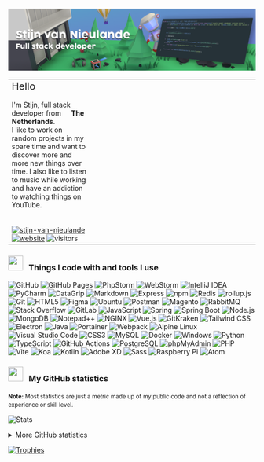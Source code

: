 <!-- This file is automatically generated. -->
![](./src/assets/header.png)

<table style="width: 100%; border: none;" border="0" cellspacing="0" cellpadding="0">
<tbody>
<tr>
<td>
<span style="font-size: 1.25rem;">Hello <img src="https://media.giphy.com/media/hvRJCLFzcasrR4ia7z/giphy.gif" alt="" width="20"></span>
<br><br>
I'm Stijn, full stack developer from <img alt="" height="13" src="https://cdn-icons-png.flaticon.com/512/197/197441.png" width="13"/> <strong>The Netherlands</strong>.<br>
I like to work on random projects in my spare time and want to discover more and more new things over time. I also like to listen to music while working and have an addiction to watching things on YouTube.
<br><br><br>
<a href="https://www.linkedin.com/in/stijn-van-nieulande-95b248a2/"><img src="https://img.shields.io/badge/stijn--van--nieulande-2d2c2e?style=flat-square&logo=linkedin&logoColor=white" alt="stijn-van-nieulande"/></a>
<a href="https://stijn.dev/"><img src="https://img.shields.io/badge/website-2d2c2e?style=flat-square&logoColor=white" alt="website"/></a>
<img src="https://visitor-badge.glitch.me/badge?page_id=Stijn-van-Nieulande.Stijn-van-Nieulande&left_color=gray&right_color=darkgray" alt="visitors"/>
</td>
<td width="320">
<a href="https://github.com/kittinan/spotify-github-profile"><img src="https://spotify-github-profile.vercel.app/api/view?uid=11163639891&cover_image=true&theme=default&bar_color=8511b6&bar_color_cover=true" alt=""></a>
</td>
</tr>
</tbody>
</table>

### <img alt="" height="30" src="https://cdn-icons-png.flaticon.com/512/1055/1055683.png" width="30"/>&nbsp;&nbsp; Things I code with and tools I use
![GitHub](https://img.shields.io/badge/GitHub-181717?style=flat-square&logo=github&logoColor=white)
![GitHub Pages](https://img.shields.io/badge/GitHub%20Pages-222222?style=flat-square&logo=githubpages&logoColor=white)
![PhpStorm](https://img.shields.io/badge/PhpStorm-000000?style=flat-square&logo=phpstorm&logoColor=white)
![WebStorm](https://img.shields.io/badge/WebStorm-000000?style=flat-square&logo=webstorm&logoColor=white)
![IntelliJ IDEA](https://img.shields.io/badge/IntelliJ%20IDEA-000000?style=flat-square&logo=intellijidea&logoColor=white)
![PyCharm](https://img.shields.io/badge/PyCharm-000000?style=flat-square&logo=pycharm&logoColor=white)
![DataGrip](https://img.shields.io/badge/DataGrip-000000?style=flat-square&logo=datagrip&logoColor=white)
![Markdown](https://img.shields.io/badge/Markdown-000000?style=flat-square&logo=markdown&logoColor=white)
![Express](https://img.shields.io/badge/Express-000000?style=flat-square&logo=express&logoColor=white)
![npm](https://img.shields.io/badge/npm-CB3837?style=flat-square&logo=npm&logoColor=white)
![Redis](https://img.shields.io/badge/Redis-DC382D?style=flat-square&logo=redis&logoColor=white)
![rollup.js](https://img.shields.io/badge/rollup.js-EC4A3F?style=flat-square&logo=rollupdotjs&logoColor=white)
![Git](https://img.shields.io/badge/Git-F05032?style=flat-square&logo=git&logoColor=white)
![HTML5](https://img.shields.io/badge/HTML5-E34F26?style=flat-square&logo=html5&logoColor=white)
![Figma](https://img.shields.io/badge/Figma-F24E1E?style=flat-square&logo=figma&logoColor=white)
![Ubuntu](https://img.shields.io/badge/Ubuntu-E95420?style=flat-square&logo=ubuntu&logoColor=white)
![Postman](https://img.shields.io/badge/Postman-FF6C37?style=flat-square&logo=postman&logoColor=white)
![Magento](https://img.shields.io/badge/Magento-EE672F?style=flat-square&logo=magento&logoColor=white)
![RabbitMQ](https://img.shields.io/badge/RabbitMQ-FF6600?style=flat-square&logo=rabbitmq&logoColor=white)
![Stack Overflow](https://img.shields.io/badge/Stack%20Overflow-F58025?style=flat-square&logo=stackoverflow&logoColor=white)
![GitLab](https://img.shields.io/badge/GitLab-FCA121?style=flat-square&logo=gitlab&logoColor=white)
![JavaScript](https://img.shields.io/badge/JavaScript-F7DF1E?style=flat-square&logo=javascript&logoColor=white)
![Spring](https://img.shields.io/badge/Spring-6DB33F?style=flat-square&logo=spring&logoColor=white)
![Spring Boot](https://img.shields.io/badge/Spring%20Boot-6DB33F?style=flat-square&logo=springboot&logoColor=white)
![Node.js](https://img.shields.io/badge/Node.js-339933?style=flat-square&logo=nodedotjs&logoColor=white)
![MongoDB](https://img.shields.io/badge/MongoDB-47A248?style=flat-square&logo=mongodb&logoColor=white)
![Notepad++](https://img.shields.io/badge/Notepad++-90E59A?style=flat-square&logo=notepadplusplus&logoColor=white)
![NGINX](https://img.shields.io/badge/NGINX-009639?style=flat-square&logo=nginx&logoColor=white)
![Vue.js](https://img.shields.io/badge/Vue.js-4FC08D?style=flat-square&logo=vuedotjs&logoColor=white)
![GitKraken](https://img.shields.io/badge/GitKraken-179287?style=flat-square&logo=gitkraken&logoColor=white)
![Tailwind CSS](https://img.shields.io/badge/Tailwind%20CSS-06B6D4?style=flat-square&logo=tailwindcss&logoColor=white)
![Electron](https://img.shields.io/badge/Electron-47848F?style=flat-square&logo=electron&logoColor=white)
![Java](https://img.shields.io/badge/Java-007396?style=flat-square&logo=java&logoColor=white)
![Portainer](https://img.shields.io/badge/Portainer-13BEF9?style=flat-square&logo=portainer&logoColor=white)
![Webpack](https://img.shields.io/badge/Webpack-8DD6F9?style=flat-square&logo=webpack&logoColor=white)
![Alpine Linux](https://img.shields.io/badge/Alpine%20Linux-0D597F?style=flat-square&logo=alpinelinux&logoColor=white)
![Visual Studio Code](https://img.shields.io/badge/Visual%20Studio%20Code-007ACC?style=flat-square&logo=notepadplusplus&logoColor=white)
![CSS3](https://img.shields.io/badge/CSS3-1572B6?style=flat-square&logo=css3&logoColor=white)
![MySQL](https://img.shields.io/badge/MySQL-4479A1?style=flat-square&logo=mysql&logoColor=white)
![Docker](https://img.shields.io/badge/Docker-2496ED?style=flat-square&logo=docker&logoColor=white)
![Windows](https://img.shields.io/badge/Windows-0078D6?style=flat-square&logo=windows&logoColor=white)
![Python](https://img.shields.io/badge/Python-3776AB?style=flat-square&logo=python&logoColor=white)
![TypeScript](https://img.shields.io/badge/TypeScript-3178C6?style=flat-square&logo=typescript&logoColor=white)
![GitHub Actions](https://img.shields.io/badge/GitHub%20Actions-2088FF?style=flat-square&logo=githubactions&logoColor=white)
![PostgreSQL](https://img.shields.io/badge/PostgreSQL-4169E1?style=flat-square&logo=postgresql&logoColor=white)
![phpMyAdmin](https://img.shields.io/badge/phpMyAdmin-6C78AF?style=flat-square&logo=phpmyadmin&logoColor=white)
![PHP](https://img.shields.io/badge/PHP-777BB4?style=flat-square&logo=php&logoColor=white)
![Vite](https://img.shields.io/badge/Vite-646CFF?style=flat-square&logo=vite&logoColor=white)
![Koa](https://img.shields.io/badge/Koa-33333D?style=flat-square&logo=koa&logoColor=white)
![Kotlin](https://img.shields.io/badge/Kotlin-7F52FF?style=flat-square&logo=kotlin&logoColor=white)
![Adobe XD](https://img.shields.io/badge/Adobe%20XD-FF61F6?style=flat-square&logo=adobexd&logoColor=white)
![Sass](https://img.shields.io/badge/Sass-CC6699?style=flat-square&logo=sass&logoColor=white)
![Raspberry Pi](https://img.shields.io/badge/Raspberry%20Pi-A22846?style=flat-square&logo=raspberrypi&logoColor=white)
![Atom](https://img.shields.io/badge/Atom-66595C?style=flat-square&logo=atom&logoColor=white)


### <img alt="" height="30" src="https://cdn-icons-png.flaticon.com/512/1387/1387817.png" width="30"/>&nbsp;&nbsp; My GitHub statistics
<small>**Note:** Most statistics are just a metric made up of my public code and not a reflection of experience or skill level.</small>

![Stats](https://github-readme-stats.vercel.app/api?username=Stijn-van-Nieulande&show_icons=true&count_private=true&show_icons=true&bg_color=30,8511b6,3d2277&title_color=fff&text_color=fff&icon_color=fff&hide_border=true)

<details>
<summary>More GitHub statistics</summary>

[![GitHub Streak](https://github-readme-streak-stats.herokuapp.com?user=Stijn-van-Nieulande&theme=radical&hide_border=true&date_format=M%20j%5B%2C%20Y%5D)](https://git.io/streak-stats)
![Most Used Languages](https://github-readme-stats.vercel.app/api/top-langs/?username=Stijn-van-Nieulande&layout=compact&theme=radical&hide_border=true&langs_count=8)

![Activity](https://activity-graph.herokuapp.com/graph?username=Stijn-van-Nieulande&bg_color=141321&color=7c7b82&line=fd428d&point=FFFFFF&hide_border=true)
</details>

[![Trophies](https://github-profile-trophy.vercel.app/?username=Stijn-van-Nieulande&theme=juicyfresh&no-frame=true&row=1&&margin-w=20&no-bg=true)](https://github.com/ryo-ma/github-profile-trophy)
